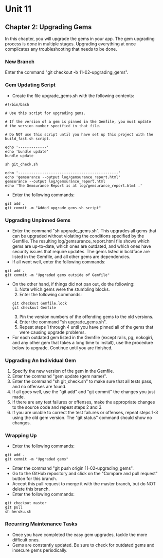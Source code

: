 # Unit 11
## Chapter 2: Upgrading Gems

In this chapter, you will upgrade the gems in your app.  The gem upgrading process is done in multiple stages.  Upgrading everything at once complicates any troubleshooting that needs to be done.

### New Branch
Enter the command "git checkout -b 11-02-upgrading_gems".

### Gem Updating Script
* Create the file upgrade_gems.sh with the following contents:
```
#!/bin/bash

# Use this script for upgrading gems.

# If the version of a gem is pinned in the Gemfile, you must update
# the version number specified in that file.

# Do NOT use this script until you have set up this project with the build_fast.sh script.

echo '-------------'
echo 'bundle update'
bundle update

sh git_check.sh

echo '----------------------------------------------'
echo 'gemsurance --output log/gemsurance_report.html'
gemsurance --output log/gemsurance_report.html
echo 'The Gemsurance Report is at log/gemsurance_report.html .'
```
* Enter the following commands:
```
git add .
git commit -m "Added upgrade_gems.sh script"
```

### Upgrading Unpinned Gems
* Enter the command "sh upgrade_gems.sh".  This upgrades all gems that can be upgraded without violating the conditions specified by the Gemfile.  The resulting log/gemsurance_report.html file shows which gems are up-to-date, which ones are outdated, and which ones have security issues that require updates.  The gems listed in boldface are listed in the Gemfile, and all other gems are dependencies.
* If all went well, enter the following commands:
```
git add .
git commit -m "Upgraded gems outside of Gemfile"
```
* On the other hand, if things did not pan out, do the following:
  1. Note which gems were the stumbling blocks.
  2. Enter the following commands:
  ```
  git checkout Gemfile.lock
  git checkout Gemfile
  ```
  3. Pin the version numbers of the offending gems to the old versions.
  4. Enter the command "sh upgrade_gems.sh".
  5. Repeat steps 1 through 4 until you have pinned all of the gems that were causing upgrade problems.
* For each outdated gem listed in the Gemfile (except rails, pg, nokogiri, and any other gem that takes a long time to install), use the procedure below to upgrade.  Continue until you are finished.

### Upgrading An Individual Gem
1. Specify the new version of the gem in the Gemfile.
2. Enter the command "gem update (gem name)".
3. Enter the command "sh git_check.sh" to make sure that all tests pass, and no offenses are found.
4. If all goes well, use the "git add" and "git commit" the changes you just made.
5. If there are any test failures or offenses, make the appropriate changes to the source code and repeat steps 2 and 3.
6. If you are unable to correct the test failures or offenses, repeat steps 1-3 using the old gem version.  The "git status" command should show no changes.

### Wrapping Up
* Enter the following commands:
```
git add .
git commit -m "Upgraded gems"
```
* Enter the command "git push origin 11-02-upgrading_gems".
* Go to the GitHub repository and click on the "Compare and pull request" button for this branch.
* Accept this pull request to merge it with the master branch, but do NOT delete this branch.
* Enter the following commands:
```
git checkout master
git pull
sh heroku.sh
```

### Recurring Maintenance Tasks
* Once you have completed the easy gem upgrades, tackle the more difficult ones.
* Gems are constantly updated.  Be sure to check for outdated gems and insecure gems periodically.
